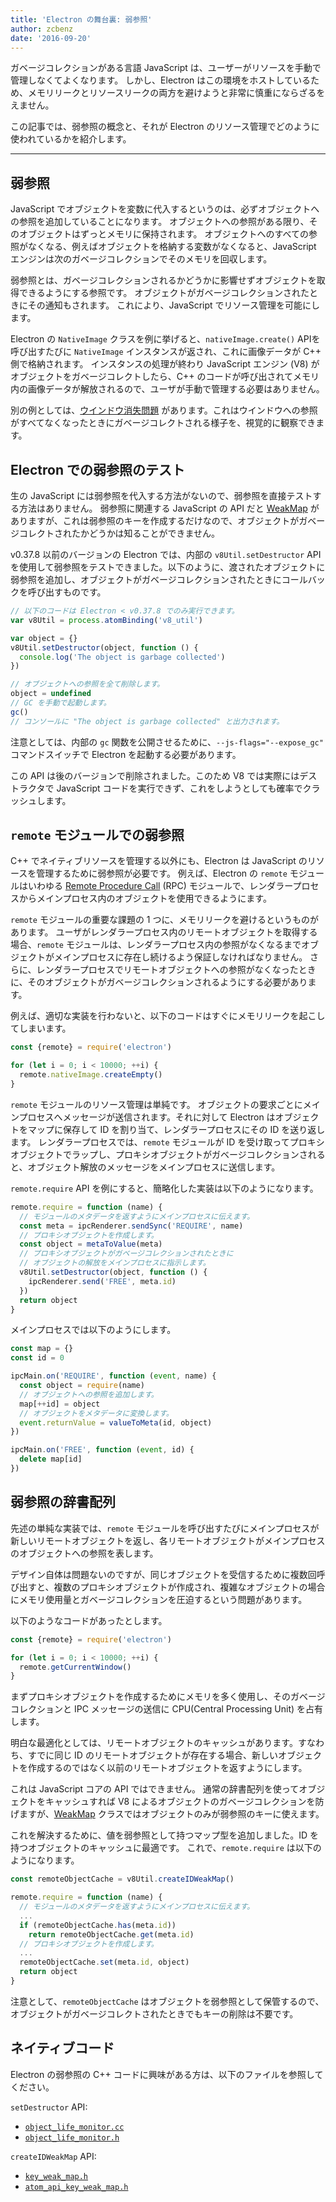 ```yaml
---
title: 'Electron の舞台裏: 弱参照'
author: zcbenz
date: '2016-09-20'
---
```


ガベージコレクションがある言語 JavaScript は、ユーザーがリソースを手動で管理しなくてよくなります。 しかし、Electron はこの環境をホストしているため、メモリリークとリソースリークの両方を避けようと非常に慎重にならざるをえません。

この記事では、弱参照の概念と、それが Electron のリソース管理でどのように使われているかを紹介します。

---

## 弱参照

JavaScript でオブジェクトを変数に代入するというのは、必ずオブジェクトへの参照を追加していることになります。 オブジェクトへの参照がある限り、そのオブジェクトはずっとメモリに保持されます。 オブジェクトへのすべての参照がなくなる、例えばオブジェクトを格納する変数がなくなると、JavaScript エンジンは次のガベージコレクションでそのメモリを回収します。

弱参照とは、ガベージコレクションされるかどうかに影響せずオブジェクトを取得できるようにする参照です。 オブジェクトがガベージコレクションされたときにその通知もされます。 これにより、JavaScript でリソース管理を可能にします。

Electron の `NativeImage` クラスを例に挙げると、`nativeImage.create()` APIを呼び出すたびに `NativeImage` インスタンスが返され、これに画像データが C++ 側で格納されます。 インスタンスの処理が終わり JavaScript エンジン (V8) がオブジェクトをガベージコレクトしたら、C++ のコードが呼び出されてメモリ内の画像データが解放されるので、ユーザが手動で管理する必要はありません。

別の例としては、[ウインドウ消失問題][window-disappearing] があります。これはウインドウへの参照がすべてなくなったときにガベージコレクトされる様子を、視覚的に観察できます。

## Electron での弱参照のテスト

生の JavaScript には弱参照を代入する方法がないので、弱参照を直接テストする方法はありません。 弱参照に関連する JavaScript の API だと [WeakMap][WeakMap] がありますが、これは弱参照のキーを作成するだけなので、オブジェクトがガベージコレクトされたかどうかは知ることができません。

v0.37.8 以前のバージョンの Electron では、内部の `v8Util.setDestructor` API を使用して弱参照をテストできました。以下のように、渡されたオブジェクトに弱参照を追加し、オブジェクトがガベージコレクションされたときにコールバックを呼び出すものです。

```javascript
// 以下のコードは Electron < v0.37.8 でのみ実行できます。
var v8Util = process.atomBinding('v8_util')

var object = {}
v8Util.setDestructor(object, function () {
  console.log('The object is garbage collected')
})

// オブジェクトへの参照を全て削除します。
object = undefined
// GC を手動で起動します。
gc()
// コンソールに "The object is garbage collected" と出力されます。
```

注意としては、内部の `gc` 関数を公開させるために、`--js-flags="--expose_gc"` コマンドスイッチで Electron を起動する必要があります。

この API は後のバージョンで削除されました。このため V8 では実際にはデストラクタで JavaScript コードを実行できず、これをしようとしても確率でクラッシュします。

## `remote` モジュールでの弱参照

C++ でネイティブリソースを管理する以外にも、Electron は JavaScript のリソースを管理するために弱参照が必要です。 例えば、Electron の `remote` モジュールはいわゆる [Remote Procedure Call][remote-procedure-call] (RPC) モジュールで、レンダラープロセスからメインプロセス内のオブジェクトを使用できるようにます。

`remote` モジュールの重要な課題の 1 つに、メモリリークを避けるというものがあります。 ユーザがレンダラープロセス内のリモートオブジェクトを取得する場合、`remote` モジュールは、レンダラープロセス内の参照がなくなるまでオブジェクトがメインプロセスに存在し続けるよう保証しなければなりません。 さらに、レンダラープロセスでリモートオブジェクトへの参照がなくなったときに、そのオブジェクトがガベージコレクションされるようにする必要があります。

例えば、適切な実装を行わないと、以下のコードはすぐにメモリリークを起こしてしまいます。

```javascript
const {remote} = require('electron')

for (let i = 0; i < 10000; ++i) {
  remote.nativeImage.createEmpty()
}
```

`remote` モジュールのリソース管理は単純です。 オブジェクトの要求ごとにメインプロセスへメッセージが送信されます。それに対して Electron はオブジェクトをマップに保存して ID を割り当て、レンダラープロセスにその ID を送り返します。 レンダラープロセスでは、`remote` モジュールが ID を受け取ってプロキシオブジェクトでラップし、プロキシオブジェクトがガベージコレクションされると、オブジェクト解放のメッセージをメインプロセスに送信します。

`remote.require` API を例にすると、簡略化した実装は以下のようになります。

```javascript
remote.require = function (name) {
  // モジュールのメタデータを返すようにメインプロセスに伝えます。
  const meta = ipcRenderer.sendSync('REQUIRE', name)
  // プロキシオブジェクトを作成します。
  const object = metaToValue(meta)
  // プロキシオブジェクトがガベージコレクションされたときに
  // オブジェクトの解放をメインプロセスに指示します。
  v8Util.setDestructor(object, function () {
    ipcRenderer.send('FREE', meta.id)
  })
  return object
}
```

メインプロセスでは以下のようにします。

```javascript
const map = {}
const id = 0

ipcMain.on('REQUIRE', function (event, name) {
  const object = require(name)
  // オブジェクトへの参照を追加します。
  map[++id] = object
  // オブジェクトをメタデータに変換します。
  event.returnValue = valueToMeta(id, object)
})

ipcMain.on('FREE', function (event, id) {
  delete map[id]
})
```

## 弱参照の辞書配列

先述の単純な実装では、`remote` モジュールを呼び出すたびにメインプロセスが新しいリモートオブジェクトを返し、各リモートオブジェクトがメインプロセスのオブジェクトへの参照を表します。

デザイン自体は問題ないのですが、同じオブジェクトを受信するために複数回呼び出すと、複数のプロキシオブジェクトが作成され、複雑なオブジェクトの場合にメモリ使用量とガベージコレクションを圧迫するという問題があります。

以下のようなコードがあったとします。

```javascript
const {remote} = require('electron')

for (let i = 0; i < 10000; ++i) {
  remote.getCurrentWindow()
}
```

まずプロキシオブジェクトを作成するためにメモリを多く使用し、そのガベージコレクションと IPC メッセージの送信に CPU(Central Processing Unit) を占有します。

明白な最適化としては、リモートオブジェクトのキャッシュがあります。すなわち、すでに同じ ID のリモートオブジェクトが存在する場合、新しいオブジェクトを作成するのではなく以前のリモートオブジェクトを返すようにします。

これは JavaScript コアの API ではできません。 通常の辞書配列を使ってオブジェクトをキャッシュすれば V8 によるオブジェクトのガベージコレクションを防げますが、[WeakMap][WeakMap] クラスではオブジェクトのみが弱参照のキーに使えます。

これを解決するために、値を弱参照として持つマップ型を追加しました。ID を持つオブジェクトのキャッシュに最適です。 これで、`remote.require` は以下のようになります。

```javascript
const remoteObjectCache = v8Util.createIDWeakMap()

remote.require = function (name) {
  // モジュールのメタデータを返すようにメインプロセスに伝えます。
  ...
  if (remoteObjectCache.has(meta.id))
    return remoteObjectCache.get(meta.id)
  // プロキシオブジェクトを作成します。
  ...
  remoteObjectCache.set(meta.id, object)
  return object
}
```

注意として、`remoteObjectCache` はオブジェクトを弱参照として保管するので、オブジェクトがガベージコレクトされたときでもキーの削除は不要です。

## ネイティブコード

Electron の弱参照の C++ コードに興味がある方は、以下のファイルを参照してください。

`setDestructor` API:

* [`object_life_monitor.cc`](https://github.com/electron/electron/blob/v1.3.4/atom/common/api/object_life_monitor.cc)
* [`object_life_monitor.h`](https://github.com/electron/electron/blob/v1.3.4/atom/common/api/object_life_monitor.h)

`createIDWeakMap` API:

* [`key_weak_map.h`](https://github.com/electron/electron/blob/v1.3.4/atom/common/key_weak_map.h)
* [`atom_api_key_weak_map.h`](https://github.com/electron/electron/blob/v1.3.4/atom/common/api/atom_api_key_weak_map.h)

[window-disappearing]: https://electronjs.org/docs/faq/#my-apps-windowtray-disappeared-after-a-few-minutes
[WeakMap]: https://developer.mozilla.org/en-US/docs/Web/JavaScript/Reference/Global_Objects/WeakMap
[remote-procedure-call]: https://en.wikipedia.org/wiki/Remote_procedure_call

